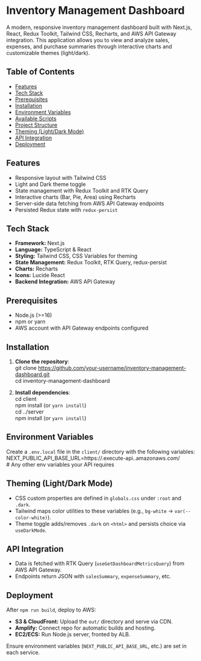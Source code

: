 # Inventory Management Dashboard

A modern, responsive inventory management dashboard built with Next.js, React, Redux Toolkit, Tailwind CSS, Recharts, and AWS API Gateway integration. This application allows you to view and analyze sales, expenses, and purchase summaries through interactive charts and customizable themes (light/dark).

## Table of Contents

- [Features](#features)
- [Tech Stack](#tech-stack)
- [Prerequisites](#prerequisites)
- [Installation](#installation)
- [Environment Variables](#environment-variables)
- [Available Scripts](#available-scripts)
- [Project Structure](#project-structure)
- [Theming (Light/Dark Mode)](#theming-lightdark-mode)
- [API Integration](#api-integration)
- [Deployment](#deployment)

## Features

- Responsive layout with Tailwind CSS  
- Light and Dark theme toggle  
- State management with Redux Toolkit and RTK Query  
- Interactive charts (Bar, Pie, Area) using Recharts  
- Server-side data fetching from AWS API Gateway endpoints  
- Persisted Redux state with `redux-persist`

## Tech Stack

- **Framework:** Next.js  
- **Language:** TypeScript & React  
- **Styling:** Tailwind CSS, CSS Variables for theming  
- **State Management:** Redux Toolkit, RTK Query, redux-persist  
- **Charts:** Recharts  
- **Icons:** Lucide React  
- **Backend Integration:** AWS API Gateway  

## Prerequisites

- Node.js (>=16)  
- npm or yarn  
- AWS account with API Gateway endpoints configured  

## Installation

1. **Clone the repository**:  
    git clone https://github.com/your-username/inventory-management-dashboard.git  
    cd inventory-management-dashboard  

2. **Install dependencies**:  
    cd client  
    npm install (or `yarn install`)  
    cd ../server  
    npm install (or `yarn install`)  

## Environment Variables

Create a `.env.local` file in the `client/` directory with the following variables:  
    NEXT_PUBLIC_API_BASE_URL=https://<your-api-id>.execute-api.<region>.amazonaws.com/<stage>  
    # Any other env variables your API requires  

## Theming (Light/Dark Mode)

- CSS custom properties are defined in `globals.css` under `:root` and `.dark`.  
- Tailwind maps color utilities to these variables (e.g., `bg-white` → `var(--color-white)`).  
- Theme toggle adds/removes `.dark` on `<html>` and persists choice via `useDarkMode`.  

## API Integration

- Data is fetched with RTK Query (`useGetDashboardMetricsQuery`) from AWS API Gateway.  
- Endpoints return JSON with `salesSummary`, `expenseSummary`, etc.  

## Deployment

After `npm run build`, deploy to AWS:  
- **S3 & CloudFront:** Upload the `out/` directory and serve via CDN.  
- **Amplify:** Connect repo for automatic builds and hosting.  
- **EC2/ECS:** Run Node.js server, fronted by ALB.  

Ensure environment variables (`NEXT_PUBLIC_API_BASE_URL`, etc.) are set in each service.  
